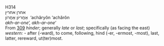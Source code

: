 <body>
  <p>H314<br>  אחרן    אחרין  <br> אַחֲריוֹן  אַחֲרוֹן  ‎  ‘achăryôn  ‘achărôn  <br><i>akh-ar-one‘,</i> <i>akh-ar-one‘ </i><br>From <a href="h0309.htm">309</a>  <i>hinder</i>; generally <i>late</i> or <i>last</i>; specifically (as facing the east) <i>western: - </i>after (-ward), to come, following, hind (-er, -ermost, -most), last, latter, rereward, ut(ter)most.<br></p>
 </body>